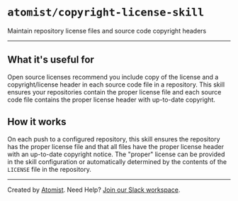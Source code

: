 # `atomist/copyright-license-skill`

<!---atomist-skill-description:start--->

Maintain repository license files and source code copyright headers

<!---atomist-skill-description:end--->

---

<!---atomist-skill-readme:start--->

## What it's useful for

Open source licenses recommend you include copy of the license and a
copyright/license header in each source code file in a repository.
This skill ensures your repositories contain the proper license file
and each source code file contains the proper license header with
up-to-date copyright.

## How it works

On each push to a configured repository, this skill ensures the
repository has the proper license file and that all files have the
proper license header with an up-to-date copyright notice. The
"proper" license can be provided in the skill configuration or
automatically determined by the contents of the `LICENSE` file in the
repository.

<!---atomist-skill-readme:end--->

---

Created by [Atomist][atomist].
Need Help? [Join our Slack workspace][slack].

[atomist]: https://atomist.com/ "Atomist - How Teams Deliver Software"
[slack]: https://join.atomist.com/ "Atomist Community Slack"
